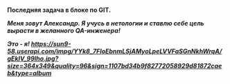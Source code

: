 **Последняя задача в блоке по GIT.**

***_Меня зовут Александр. Я учусь в нетологии и ставлю себе цель вырасти в желанного QA-инженера!_***

***Это - я! https://sun9-58.userapi.com/impg/YYk8_7FIoEbnmLSjAMyoLpeLVVFaSGnNkhWrqA/gEkIV_99lho.jpg?size=364x349&quality=96&sign=1107bd34b9f82772058929d81872caeb&type=album***